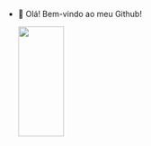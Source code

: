 - 👋 Olá! Bem-vindo ao meu Github!

  <img width="41%" height="195px" src="https://github-readme-stats.vercel.app/api/top-langs/?username=MarceloFortinoDEV&layout=compact&hide_border=true&title_color=8f00ff&text_color=ffffff&bg_color=0d1117" />
